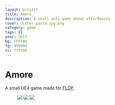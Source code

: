 ```yaml
---
layout: project
title: Amore
description: A small anti-game about affordances
cover: dither-pasta.jpg.png
category: game
tags: []
year: 2017
bg: FFFF00
fg: 999900
tc: ffff00
---
```


# Amore

A small UE4 game made for [FLOP](/projects/flop).

<figure>
	<img src="/assets/img/work/pasta/dither-pasta-1.png.png" />
	<img src="/assets/img/work/pasta/dither-pasta-2.png.png" />
	<img src="/assets/img/work/pasta/dither-pasta-3.png.png" />
</figure>
